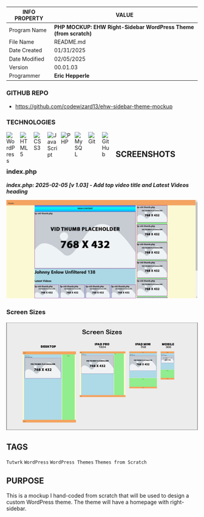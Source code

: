 | INFO PROPERTY | VALUE                                                            |
| ------------- | ---------------------------------------------------------------- |
| Program Name  | **PHP MOCKUP: EHW Right-Sidebar WordPress Theme (from scratch)** |
| File Name     | README.md                                                        |
| Date Created  | 01/31/2025                                                       |
| Date Modified | 02/05/2025                                                       |
| Version       | 00.01.03                                                         |
| Programmer    | **Eric Hepperle**                                                |

### GITHUB REPO

- https://github.com/codewizard13/ehw-sidebar-theme-mockup

### TECHNOLOGIES

<img align="left" alt="WordPress" title="WordPress" width="26px" src="https://cdn.jsdelivr.net/gh/devicons/devicon/icons/wordpress/wordpress-original.svg" style="padding-right:10px;" />

<img align="left" alt="HTML5" title="HTML5" width="26px" src="https://cdn.jsdelivr.net/gh/devicons/devicon/icons/html5/html5-original.svg" style="padding-right:10px;" />

<img align="left" alt="CSS3" title="CSS3" width="26px" src="https://cdn.jsdelivr.net/gh/devicons/devicon/icons/css3/css3-original.svg" style="padding-right:10px;" />

<img align="left" alt="JavaScript" title="JavaScript" width="26px" src="https://cdn.jsdelivr.net/gh/devicons/devicon/icons/javascript/javascript-original.svg" style="padding-right:10px;" />

<img align="left" alt="PHP" title="PHP" width="26px" src="https://cdn.jsdelivr.net/gh/devicons/devicon/icons/php/php-original.svg" style="padding-right:10px;" />

<img align="left" alt="MySQL" title="MySQL" width="26px" src="https://cdn.jsdelivr.net/gh/devicons/devicon/icons/mysql/mysql-original.svg" style="padding-right:10px;" />

<img align="left" alt="Git" title="Git" width="26px" src="https://cdn.jsdelivr.net/gh/devicons/devicon/icons/git/git-original.svg" style="padding-right:10px;" />

<img align="left" alt="GitHub" title="GitHub" width="26px" src="https://user-images.githubusercontent.com/3369400/139448065-39a229ba-4b06-434b-bc67-616e2ed80c8f.png" style="padding-right:10px;" />


<br>

## SCREENSHOTS

### index.php

**_index.php: 2025-02-05 [v 1.03] - Add top video title and Latest Videos heading_**

![index.php: 2025-02-05 [v 1.03] - Video Grid + Header Banner](/screens/screen-002--index-06.jpg)

### Screen Sizes

![index.php [branch 03]](/img/ehd-mockup-sizes-02.jpg)


## TAGS

`Tutwrk` `WordPress` `WordPress Themes` `Themes from Scratch`


## PURPOSE

This is a mockup I hand-coded from scratch that will be used to design a custom WordPress theme. The theme will have a homepage with right-sidebar.